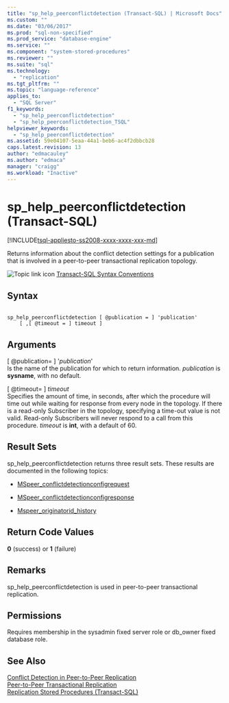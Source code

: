 ```yaml
---
title: "sp_help_peerconflictdetection (Transact-SQL) | Microsoft Docs"
ms.custom: ""
ms.date: "03/06/2017"
ms.prod: "sql-non-specified"
ms.prod_service: "database-engine"
ms.service: ""
ms.component: "system-stored-procedures"
ms.reviewer: ""
ms.suite: "sql"
ms.technology: 
  - "replication"
ms.tgt_pltfrm: ""
ms.topic: "language-reference"
applies_to: 
  - "SQL Server"
f1_keywords: 
  - "sp_help_peerconflictdetection"
  - "sp_help_peerconflictdetection_TSQL"
helpviewer_keywords: 
  - "sp_help_peerconflictdetection"
ms.assetid: 59e04107-5eaa-44a1-beb6-ac4f2dbbcb28
caps.latest.revision: 13
author: "edmacauley"
ms.author: "edmaca"
manager: "craigg"
ms.workload: "Inactive"
---
```

# sp_help_peerconflictdetection (Transact-SQL)
[!INCLUDE[tsql-appliesto-ss2008-xxxx-xxxx-xxx-md](../../includes/tsql-appliesto-ss2008-xxxx-xxxx-xxx-md.md)]

  Returns information about the conflict detection settings for a publication that is involved in a peer-to-peer transactional replication topology.  
  
 ![Topic link icon](../../database-engine/configure-windows/media/topic-link.gif "Topic link icon") [Transact-SQL Syntax Conventions](../../t-sql/language-elements/transact-sql-syntax-conventions-transact-sql.md)  
  
## Syntax  
  
```  
  
sp_help_peerconflictdetection [ @publication = ] 'publication'  
    [ ,[ @timeout = ] timeout ]  
```  
  
## Arguments  
 [ @publication= ] '*publication*'  
 Is the name of the publication for which to return information. *publication* is **sysname**, with no default.  
  
 [ @timeout= ] *timeout*  
 Specifies the amount of time, in seconds, after which the procedure will time out while waiting for response from every node in the topology. If there is a read-only Subscriber in the topology, specifying a time-out value is not valid. Read-only Subscribers will never respond to a call from this procedure. *timeout* is **int**, with a default of 60.  
  
## Result Sets  
 sp_help_peerconflictdetection returns three result sets. These results are documented in the following topics:  
  
-   [MSpeer_conflictdetectionconfigrequest](../../relational-databases/system-tables/mspeer-conflictdetectionconfigrequest-transact-sql.md)  
  
-   [MSpeer_conflictdetectionconfigresponse](../../relational-databases/system-tables/mspeer-conflictdetectionconfigresponse-transact-sql.md)  
  
-   [Mspeer_originatorid_history](../../relational-databases/system-tables/mspeer-originatorid-history-transact-sql.md)  
  
## Return Code Values  
 **0** (success) or **1** (failure)  
  
## Remarks  
 sp_help_peerconflictdetection is used in peer-to-peer transactional replication.  
  
## Permissions  
 Requires membership in the sysadmin fixed server role or db_owner fixed database role.  
  
## See Also  
 [Conflict Detection in Peer-to-Peer Replication](../../relational-databases/replication/transactional/peer-to-peer-conflict-detection-in-peer-to-peer-replication.md)   
 [Peer-to-Peer Transactional Replication](../../relational-databases/replication/transactional/peer-to-peer-transactional-replication.md)   
 [Replication Stored Procedures &#40;Transact-SQL&#41;](../../relational-databases/system-stored-procedures/replication-stored-procedures-transact-sql.md)  
  
  

